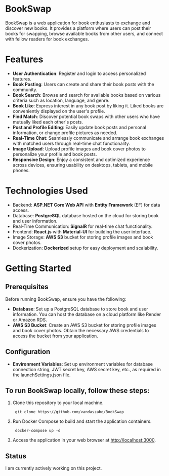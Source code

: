 # BookSwap
BookSwap is a web application for book enthusiasts to exchange and discover new books. 
It provides a platform where users can post their books for swapping, browse available books from other users, and connect with fellow readers for book exchanges.

# Features

- **User Authentication**: Register and login to access personalized features.
- **Book Posting**: Users can create and share their book posts with the community.
- **Book Search**: Browse and search for available books based on various criteria such as location, language, and genre.
- **Book Like**: Express interest in any book post by liking it. Liked books are conveniently displayed on the user's profile.
- **Find Match**: Discover potential book swaps with other users who have mutually liked each other's posts.
- **Post and Profile Editing**: Easily update book posts and personal information, or change profile pictures as needed.
- **Real-Time Chat**: Seamlessly communicate and arrange book exchanges with matched users through real-time chat functionality.
- **Image Upload**: Upload profile images and book cover photos to personalize your profile and book posts.
- **Responsive Design**: Enjoy a consistent and optimized experience across devices, ensuring usability on desktops, tablets, and mobile phones.

# Technologies Used
- Backend: **ASP.NET Core Web API** with **Entity Framework** (EF) for data access.
- Database: **PostgreSQL** database hosted on the cloud for storing book and user information.
- Real-Time Communication: **SignalR** for real-time chat functionality.
- Frontend: **React.js** with **Material-UI** for building the user interface.
- Image Storage: **AWS S3** bucket for storing profile images and book cover photos.
- Dockerization: **Dockerized** setup for easy deployment and scalability.

# Getting Started

## Prerequisites
Before running BookSwap, ensure you have the following:
- **Database**:
  Set up a PostgreSQL database to store book and user information.
  You can host the database on a cloud platform like Render or Amazon RDS.
- **AWS S3 Bucket**:
  Create an AWS S3 bucket for storing profile images and book cover photos.
  Obtain the necessary AWS credentials to access the bucket from your application.

## Configuration
- **Environment Variables**: 
Set up environment variables for database connection string, JWT secret key, AWS secret key, etc., as required in the launchSettings.json file.

## To run BookSwap locally, follow these steps:
1. Clone this repository to your local machine. 
   ```
    git clone https://github.com/vandaszabo/BookSwap
    ```
2. Run Docker Compose to build and start the application containers.
   ```
    docker-compose up -d
    ```
3. Access the application in your web browser at [http://localhost:3000](http://localhost:3000).

## Status
I am currently actively working on this project. 


